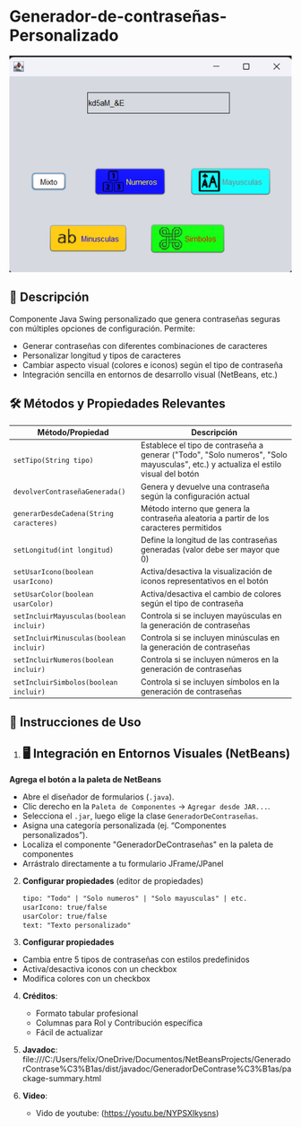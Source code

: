# Generador-de-contraseñas-Personalizado


![Ejemplo visual del componente](Componente_Ejemplo.png)

## 📝 Descripción
Componente Java Swing personalizado que genera contraseñas seguras con múltiples opciones de configuración. Permite:
- Generar contraseñas con diferentes combinaciones de caracteres
- Personalizar longitud y tipos de caracteres
- Cambiar aspecto visual (colores e iconos) según el tipo de contraseña
- Integración sencilla en entornos de desarrollo visual (NetBeans, etc.)

## 🛠 Métodos y Propiedades Relevantes

| Método/Propiedad                     | Descripción |
|---------------------------------------|-------------|
| `setTipo(String tipo)`                | Establece el tipo de contraseña a generar ("Todo", "Solo numeros", "Solo mayusculas", etc.) y actualiza el estilo visual del botón |
| `devolverContraseñaGenerada()`        | Genera y devuelve una contraseña según la configuración actual |
| `generarDesdeCadena(String caracteres)` | Método interno que genera la contraseña aleatoria a partir de los caracteres permitidos |
| `setLongitud(int longitud)`           | Define la longitud de las contraseñas generadas (valor debe ser mayor que 0) |
| `setUsarIcono(boolean usarIcono)`     | Activa/desactiva la visualización de iconos representativos en el botón |
| `setUsarColor(boolean usarColor)`     | Activa/desactiva el cambio de colores según el tipo de contraseña |
| `setIncluirMayusculas(boolean incluir)` | Controla si se incluyen mayúsculas en la generación de contraseñas |
| `setIncluirMinusculas(boolean incluir)` | Controla si se incluyen minúsculas en la generación de contraseñas |
| `setIncluirNumeros(boolean incluir)`  | Controla si se incluyen números en la generación de contraseñas |
| `setIncluirSimbolos(boolean incluir)` | Controla si se incluyen símbolos en la generación de contraseñas |

## 🚀 Instrucciones de Uso

1. ## 🖥 Integración en Entornos Visuales (NetBeans)

**Agrega el botón a la paleta de NetBeans** 

   - Abre el diseñador de formularios (`.java`).
   - Clic derecho en la `Paleta de Componentes` → `Agregar desde JAR...`.
   - Selecciona el `.jar`, luego elige la clase `GeneradorDeContraseñas`.
   - Asigna una categoría personalizada (ej. “Componentes personalizados”).
   - Localiza el componente "GeneradorDeContraseñas" en la paleta de componentes
   - Arrástralo directamente a tu formulario JFrame/JPanel

2. **Configurar propiedades** (editor de propiedades)  
   ```properties
   tipo: "Todo" | "Solo numeros" | "Solo mayusculas" | etc.
   usarIcono: true/false
   usarColor: true/false
   text: "Texto personalizado"
3. **Configurar propiedades**
  - Cambia entre 5 tipos de contraseñas con estilos predefinidos
  - Activa/desactiva iconos con un checkbox
  - Modifica colores con un checkbox
4. **Créditos**:
   - Formato tabular profesional
   - Columnas para Rol y Contribución específica
   - Fácil de actualizar
5. **Javadoc**:
     file:///C:/Users/felix/OneDrive/Documentos/NetBeansProjects/GeneradorContrase%C3%B1as/dist/javadoc/GeneradorDeContrase%C3%B1as/package-summary.html
4. **Video**:
     
     - Vido de youtube: (https://youtu.be/NYPSXlkysns)
     
